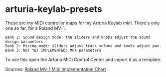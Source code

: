 # arturia-keylab-presets

These are my MIDI controller maps for my Arturia Keylab mkII. There's only one so far, for a Roland MV-1.

```
Bank 1: Sound design mode: the sliders and knobs adjust the sound design parameters.
Bank 2: Mixing mode: sliders adjust track volume and knobs adjust pan.
Bank 3: NOT YET IMPLEMENTED: MFX parameters
```

To use this open the Arturia MIDI Control Center and import it as a template.

Sources: [Roland MV-1 Midi Implementation Chart](https://static.roland.com/assets/media/pdf/MV-1_MIDIImpleChart_eng01_W.pdf)
